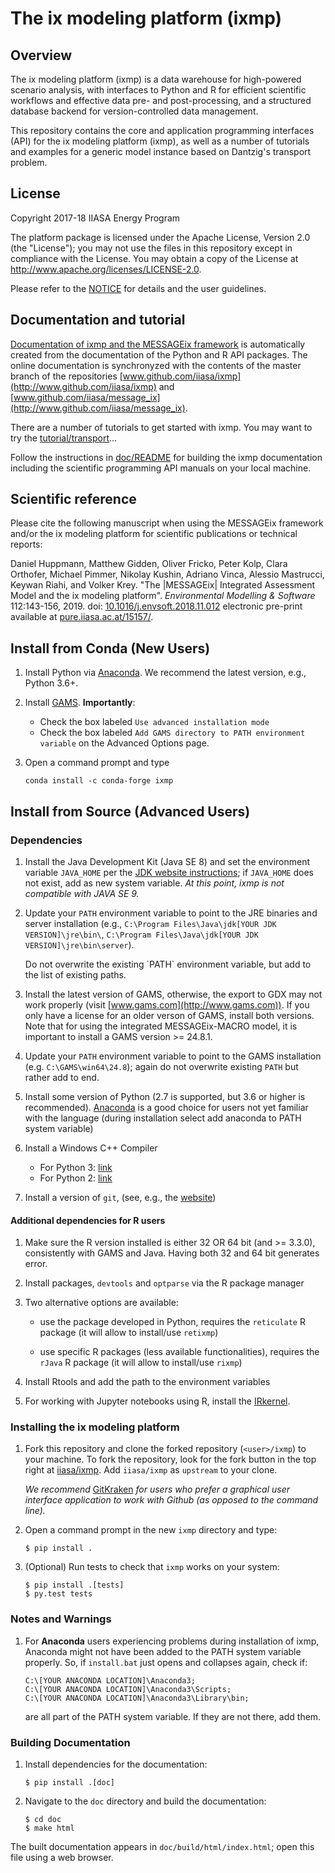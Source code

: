 # The ix modeling platform (ixmp)

## Overview

The ix modeling platform (ixmp) is a data warehouse for high-powered scenario
analysis, with interfaces to Python and R for efficient scientific workflows and
effective data pre- and post-processing, and a structured database backend for
version-controlled data management.

This repository contains the core and application programming interfaces (API)
for the ix modeling platform (ixmp), as well as a number of tutorials and
examples for a generic model instance based on Dantzig's transport problem.


## License

Copyright 2017-18 IIASA Energy Program

The platform package is licensed under the Apache License, Version 2.0 (the
"License"); you may not use the files in this repository except in compliance
with the License.  You may obtain a copy of the License at
<http://www.apache.org/licenses/LICENSE-2.0>.

Please refer to the [NOTICE](NOTICE.rst) for details and the user guidelines.


## Documentation and tutorial

[Documentation of ixmp and the MESSAGEix framework](http://MESSAGEix.iiasa.ac.at/) is automatically created from the
documentation of the Python and R API packages.  The online documentation is
synchronyzed with the contents of the master branch of the repositories
[www.github.com/iiasa/ixmp](http://www.github.com/iiasa/ixmp) and
[www.github.com/iiasa/message_ix](http://www.github.com/iiasa/message_ix).

There are a number of tutorials to get started with ixmp.  You may want to try
the [tutorial/transport](tutorial/transport/README.md)...

Follow the instructions in [doc/README](doc/README.md) for building the ixmp
documentation including the scientific programming API manuals on your local
machine.


## Scientific reference

Please cite the following manuscript when using the MESSAGEix framework and/or
the ix modeling platform for scientific publications or technical reports:

  Daniel Huppmann, Matthew Gidden, Oliver Fricko, Peter Kolp, Clara Orthofer,
  Michael Pimmer, Nikolay Kushin, Adriano Vinca, Alessio Mastrucci,
  Keywan Riahi, and Volker Krey.
  "The |MESSAGEix| Integrated Assessment Model and the ix modeling platform".
  *Environmental Modelling & Software* 112:143-156, 2019. 
  doi: [10.1016/j.envsoft.2018.11.012](https://doi.org/10.1016/j.envsoft.2018.11.012)
  electronic pre-print available at
  [pure.iiasa.ac.at/15157/](https://pure.iiasa.ac.at/15157/).

## Install from Conda (New Users)

1. Install Python via [Anaconda](https://www.continuum.io/downloads). We
   recommend the latest version, e.g., Python 3.6+.

2. Install [GAMS](https://www.gams.com/download/). **Importantly**:

   - Check the box labeled `Use advanced installation mode`
   - Check the box labeled `Add GAMS directory to PATH environment variable` on
     the Advanced Options page.

3. Open a command prompt and type

    ```
    conda install -c conda-forge ixmp
    ```

## Install from Source (Advanced Users)

### Dependencies

1. Install the Java Development Kit (Java SE 8) and set the environment variable
   `JAVA_HOME` per the [JDK website
   instructions](https://docs.oracle.com/cd/E19182-01/820-7851/inst_cli_jdk_javahome_t/);
   if `JAVA_HOME` does not exist, add as new system variable.  *At this point,
   ixmp is not compatible with JAVA SE 9.*

2. Update your `PATH` environment variable to point to the JRE binaries and
   server installation (e.g., `C:\Program Files\Java\jdk[YOUR JDK
   VERSION]\jre\bin\`, `C:\Program Files\Java\jdk[YOUR JDK
   VERSION]\jre\bin\server`).

   <aside class="warning">
   Do not overwrite the existing `PATH` environment variable, but add to the list of existing paths.
   </aside>

3. Install the latest version of GAMS, otherwise, the export to GDX may not work
   properly (visit [www.gams.com](http://www.gams.com)).  If you only have a
   license for an older verson of GAMS, install both versions.  Note that for
   using the integrated MESSAGEix-MACRO model, it is important to install a GAMS
   version >= 24.8.1.

4. Update your `PATH` environment variable to point to the GAMS installation
   (e.g. `C:\GAMS\win64\24.8`); again do not overwrite existing `PATH` but
   rather add to end.

5. Install some version of Python (2.7 is supported, but 3.6 or higher is
   recommended).  [Anaconda](https://www.continuum.io/downloads) is a good
   choice for users not yet familiar with the language (during installation
   select add anaconda to PATH system variable)

6. Install a Windows C++ Compiler

   - For Python 3: [link](http://landinghub.visualstudio.com/visual-cpp-build-tools)
   - For Python 2: [link](https://www.microsoft.com/en-us/download/details.aspx?id=44266)

7. Install a version of `git`, (see, e.g., the [website](https://git-scm.com/downloads))


#### Additional dependencies for R users

1. Make sure the R version installed is either 32 OR 64 bit (and >= 3.3.0),
   consistently with GAMS and Java. Having both 32 and 64 bit generates error.

1. Install packages, `devtools` and `optparse` via the R package manager

1. Two alternative options are available:

    - use the package developed in Python, requires the `reticulate` R package (it will allow to install/use `retixmp`)

    - use specific R packages (less available functionalities), requires the `rJava` R package (it will allow to install/use `rixmp`)

1. Install Rtools and add the path to the environment variables

1. For working with Jupyter notebooks using R, install the
   [IRkernel](https://irkernel.github.io).


### Installing the ix modeling platform

1. Fork this repository and clone the forked repository (`<user>/ixmp`)
   to your machine.  To fork the repository, look for the fork button
   in the top right at [iiasa/ixmp](https://github.com/iiasa/ixmp).
   Add `iiasa/ixmp` as `upstream` to your clone.

   *We recommend* [GitKraken](https://www.gitkraken.com/) *for users who prefer
   a graphical user interface application to work with Github (as opposed to
   the command line).*

2. Open a command prompt in the new `ixmp` directory and type:

       $ pip install .

3. (Optional) Run tests to check that `ixmp` works on your system:

       $ pip install .[tests]
       $ py.test tests

### Notes and Warnings

1. For **Anaconda** users experiencing problems during installation of ixmp,
   Anaconda might not have been added to the PATH system variable properly.
   So, if ``install.bat`` just opens and collapses again, check if:

    ```
    C:\[YOUR ANACONDA LOCATION]\Anaconda3;
    C:\[YOUR ANACONDA LOCATION]\Anaconda3\Scripts;
    C:\[YOUR ANACONDA LOCATION]\Anaconda3\Library\bin;
    ```   

   are all part of the PATH system variable. If they are not there, add them.

### Building Documentation

1. Install dependencies for the documentation:

       $ pip install .[doc]

2. Navigate to the `doc` directory and build the documentation:

       $ cd doc
       $ make html

The built documentation appears in `doc/build/html/index.html`; open this file
using a web browser.
